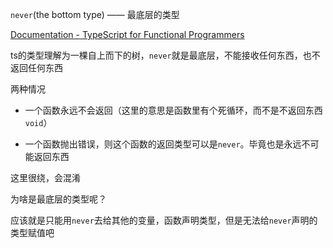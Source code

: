 `never`(the bottom type) —— 最底层的类型

[Documentation - TypeScript for Functional Programmers](https://www.typescriptlang.org/docs/handbook/typescript-in-5-minutes-func.html#other-important-typescript-types)

ts的类型理解为一棵自上而下的树，`never`就是最底层，不能接收任何东西，也不返回任何东西

两种情况

- 一个函数永远不会返回（这里的意思是函数里有个死循环，而不是不返回东西`void`）

- 一个函数抛出错误，则这个函数的返回类型可以是`never`。毕竟也是永远不可能返回东西

这里很绕，会混淆

为啥是最底层的类型呢？

应该就是只能用`never`去给其他的变量，函数声明类型，但是无法给`never`声明的类型赋值吧

